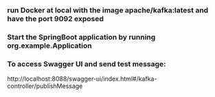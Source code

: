 ### run Docker at local with the image apache/kafka:latest and have the port 9092 exposed

### Start the SpringBoot application by running org.example.Application

### To access Swagger UI and send test message:
http://localhost:8088/swagger-ui/index.html#/kafka-controller/publishMessage